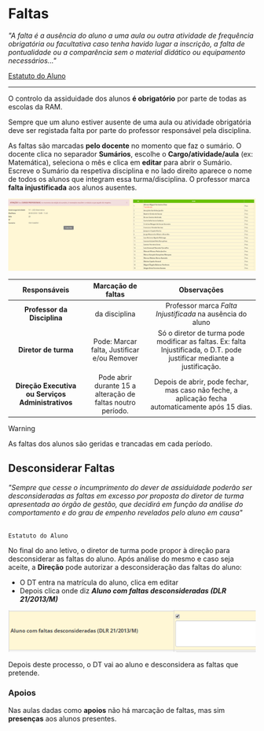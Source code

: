 ﻿
# Faltas

*"A falta é a ausência  do aluno a uma aula ou outra atividade de frequência obrigatória ou facultativa caso tenha havido lugar a inscrição, a falta de pontualidade ou a comparência sem o material didático ou equipamento necessários..."*

[Estatuto do Aluno](http://joram.madeira.gov.pt/joram/1serie/Ano%20de%202013/ISerie-082-2013-06-25.pdf
) 



_____

O controlo da assiduidade dos alunos **é obrigatório** por parte de todas as escolas da RAM. 

Sempre que um aluno estiver ausente de uma aula ou atividade obrigatória deve ser registada falta por parte do professor responsável pela disciplina. 

As faltas são marcadas **pelo docente** no momento que faz o sumário. O docente clica no separador **Sumários**, escolhe o **Cargo/atividade/aula** (ex: Matemática), seleciona o mês e clica em **editar** para abrir o Sumário. Escreve o Sumário da respetiva disciplina e no lado direito aparece o nome de todos os alunos que integram essa turma/disciplina. O professor marca **falta injustificada** aos alunos ausentes.


![Faltas](../../images/Place21/Alunos/faltas.PNG)



|Responsáveis     | Marcação de faltas           | Observações  |
| :---------------: |:----------------:| :-----:|
| **Professor da Disciplina**    | da disciplina| Professor marca *Falta Injustificada* na ausência do aluno |
| **Diretor de turma**  | Pode: Marcar falta, Justificar e/ou Remover      |   Só o diretor de turma pode modificar as faltas. Ex: falta Injustificada, o D.T. pode justificar mediante a justificação. |
| **Direção Executiva ou Serviços Administrativos**   | Pode abrir durante 15 a alteração de faltas noutro período.      |    Depois de abrir, pode fechar, mas caso não feche, a aplicação fecha automaticamente após 15 dias. |




>[!WARNING]  
> As faltas dos alunos são geridas e trancadas em cada período.




## Desconsiderar Faltas


*"Sempre que cesse o incumprimento do dever de assiduidade poderão ser desconsideradas as faltas em excesso por proposta do diretor de turma apresentada ao órgão de gestão, que decidirá em função da análise do comportamento e do grau de empenho revelados pelo aluno em causa"*

                                                                     
                                                                     Estatuto do Aluno 

No final do ano letivo, o diretor de turma pode propor à direção para desconsiderar as faltas do aluno. Após análise do mesmo e caso seja aceite, a **Direção** pode autorizar a desconsideração  das faltas do aluno:

- O DT entra na matrícula do aluno, clica em editar
- Depois clica onde diz ***Aluno com faltas desconsideradas (DLR 21/2013/M)***

![Desconsiderarfaltas](../../images/Place21/Alunos/desconsiderarfaltas.PNG)

Depois deste processo, o DT vai ao aluno e desconsidera as faltas que pretende. 

### Apoios

Nas aulas dadas como **apoios** não há marcação de faltas, mas sim **presenças** aos alunos presentes. 




